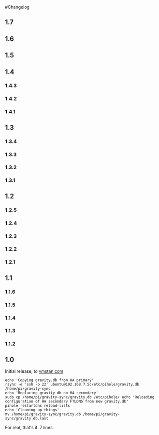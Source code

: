 #Changelog

## 1.7

## 1.6

## 1.5

## 1.4

### 1.4.3
### 1.4.2
### 1.4.1

## 1.3

### 1.3.4
### 1.3.3
### 1.3.2
### 1.3.1

## 1.2

### 1.2.5
### 1.2.4
### 1.2.3
### 1.2.2
### 1.2.1

## 1.1

### 1.1.6
### 1.1.5
### 1.1.4
### 1.1.3
### 1.1.2

## 1.0

Initial release, to [vmstan.com](https://vmstan.com/gravity-sync)

```
echo 'Copying gravity.db from HA primary'
rsync -e 'ssh -p 22' ubuntu@192.168.7.5:/etc/pihole/gravity.db /home/pi/gravity-sync
echo 'Replacing gravity.db on HA secondary'
sudo cp /home/pi/gravity-sync/gravity.db /etc/pihole/ echo 'Reloading configuration of HA secondary FTLDNS from new gravity.db'
pihole restartdns reload-lists
echo 'Cleaning up things'
mv /home/pi/gravity-sync/gravity.db /home/pi/gravity- sync/gravity.db.last
```

For real, that's it. 7 lines.